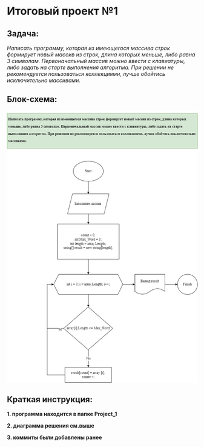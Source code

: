 # Итоговый проект №1

## Задача:

_Написать программу, которая из имеющегося массива строк формирует новый массив из строк, длина которых меньше, либо равна 3 символам. Первоначальный массив можно ввести с клавиатуры, либо задать на старте выполнения алгоритма. При решении не рекомендуется пользоваться коллекциями, лучше обойтись исключительно массивами._


## Блок-схема:

![Блок-схема решения задачи](%D0%91%D0%BB%D0%BE%D0%BA-%D1%81%D1%85%D0%B5%D0%BC%D0%B0.jpg)

## Краткая инструкция:

**1. программа находится в папке Project_1** 

**2. диаграмма решения см.выше**

**3. коммиты были добавлены ранее**